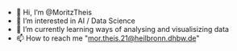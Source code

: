 - 👋 Hi, I’m @MoritzTheis
- 👀 I’m interested in AI / Data Science
- 🌱 I’m currently learning ways of analysing and visualisizing data
- 📫 How to reach me "mor.theis.21@heilbronn.dhbw.de" 

<!---
MoritzTheis/MoritzTheis is a ✨ special ✨ repository because its `README.md` (this file) appears on your GitHub profile.
You can click the Preview link to take a look at your changes.
--->
